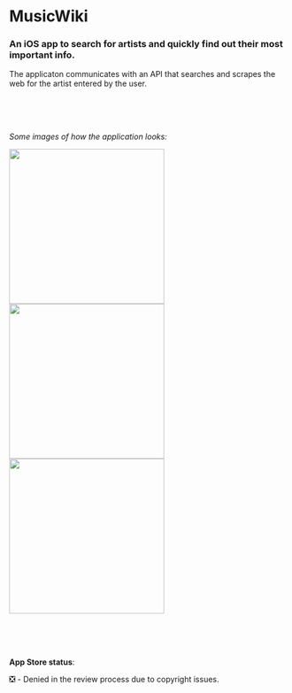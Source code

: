 # MusicWiki 

### An iOS app to search for artists and quickly find out their most important info.

The applicaton communicates with an API that searches and scrapes the web for the artist entered by the user.
  
</br>
</br>
</br>

_Some images of how the application looks:_

<img src="https://github.com/bartekspitza/musicwiki/blob/master/assets/Home5.5-inch---Screen-05.png" width="280"> <img src="https://github.com/bartekspitza/musicwiki/blob/master/assets/Artist5.5-inch---Screen-05.png" width="280"> <img src="https://github.com/bartekspitza/musicwiki/blob/master/assets/Artist-desc5.5-inch---Screen-05.png" width="280">

</br>
</br>
</br>

**App Store status**:

❎ - Denied in the review process due to copyright issues.
